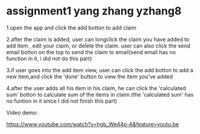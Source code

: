 # assignment1 yang zhang  yzhang8 





1.open the app and click the add botton to add claim



2.after the claim is added, user can longclick the claim you have added to add item , edit your claim, or delete the claim.
user can also click the send email botton on the top to send the claim to email(send email has no function in it, i did not do this part)



3.if user goes into the add item view, user can click the add botton to add a new item,and click the 'done'  button to view the item you've added 



4.after the user adds all his item in his claim, he can click the 'calculated sum' botton to calculate sum of the items in claim.(the 'calculated sum' has no funtion in it since I did not finish this part)



Video demo:

 

https://www.youtube.com/watch?v=hgb_We44p-A&feature=youtu.be
